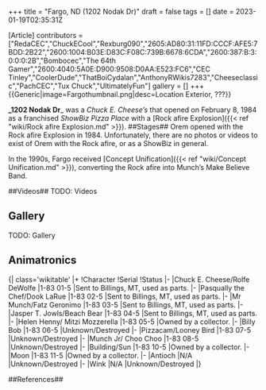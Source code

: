 +++
title = "Fargo, ND (1202 Nodak Dr)"
draft = false
tags = []
date = 2023-01-19T02:35:31Z

[Article]
contributors = ["RedaCEC","ChuckECool","Rexburg090","2605:AD80:31:11FD:CCCF:AFE5:7BDD:2B22","2600:1004:B03E:D83C:F08C:739B:6678:6CDA","2600:387:B:3:0:0:0:2B","Bombocec","The 64th Gamer","2600:4040:5A0E:D900:9508:D0AA:E523:FC6","CEC Tinley","CoolerDude","ThatBoiCydalan","AnthonyRWikis7283","Cheeseclassic","PachCEC","Tux Chuck","UltimatelyFun"]
gallery = []
+++
{{Generic|image=Fargothumbnail.png|desc=Location Exterior, ???}}

**_1202 Nodak Dr**_ was a _Chuck E. Cheese’s_ that opened on February 8, 1984 as a franchised _ShowBiz Pizza Place_ with a [Rock afire Explosion]({{< ref "wiki/Rock afire Explosion.md" >}}).
##Stages##
Orem opened with the Rock afire Explosion in 1984. Unfortunately, there are no photos or videos to exist of Orem with the Rock afire, or as a ShowBiz in general. 

In the 1990s, Fargo received [Concept Unification]({{< ref "wiki/Concept Unification.md" >}}), converting the Rock afire into Munch’s Make Believe Band.

##Videos##
 TODO: Videos

## Gallery ##
 TODO: Gallery

## Animatronics ##
{| class='wikitable'
|+
!Character
!Serial
!Status
|-
|Chuck E. Cheese/Rolfe DeWolfe
|1-83 01-5
|Sent to Billings, MT, used as parts.
|-
|Pasqually the Chef/Dook LaRue
|1-83 02-5
|Sent to Billings, MT, used as parts.
|-
|Mr Munch/Fatz Geronimo
|1-83 03-5
|Sent to Billings, MT, used as parts.
|-
|Jasper T. Jowls/Beach Bear
|1-83 04-5
|Sent to Billings, MT, used as parts.
|-
|Helen Henny/ Mitzi Mozzerella
|1-83 05-5
|Owned by a collector.
|-
|Billy Bob
|1-83 06-5
|Unknown/Destroyed
|-
|Pizzacam/Looney Bird
|1-83 07-5
|Unknown/Destroyed
|-
|Munch Jr/ Choo Choo
|1-83 08-5
|Unknown/Destroyed
|-
|Building/Sun
|1-83 10-5
|Owned by a collector.
|-
|Moon
|1-83 11-5
|Owned by a collector.
|-
|Antioch
|N/A
|Unknown/Destroyed
|-
|Wink
|N/A
|Unknown/Destroyed
|}

##References##